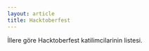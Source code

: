 ```yaml
---
layout: article
title: Hacktoberfest
---
```


İllere göre Hacktoberfest katilimcilarinin listesi.

<script>
var data={
    '22': [
        {
            title: 'Olcay Bayram',
            url: 'https://olcay.dev'
        },

     {
            title: 'Canev Cilek',
            url: 'https://github.com/canevport'
    }
    ],
    '20': [
        {
            title: 'Ethem Turgut',
            url: 'https://github.com/ethmtrgt'

        }
    
    ]
};
</script>
